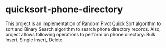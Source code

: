 # quicksort-phone-directory
This project is an implementation of Random Pivot Quick Sort algorithm to sort and Binary Search algorithm to search phone directory records. Also, project allows following operations to perform on phone directory: Bulk Insert, Single Insert, Delete.
